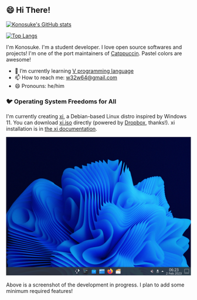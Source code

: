 <!--
**sakkke/sakkke** is a ✨ _special_ ✨ repository because its `README.md` (this file) appears on your GitHub profile.

Here are some ideas to get you started:

- 🔭 I’m currently working on ...
- 🌱 I’m currently learning ...
- 👯 I’m looking to collaborate on ...
- 🤔 I’m looking for help with ...
- 💬 Ask me about ...
- 📫 How to reach me: ...
- 😄 Pronouns: ...
- ⚡ Fun fact: ...
-->

## :smile: Hi There!

[![Konosuke's GitHub stats](https://github-readme-stats.vercel.app/api?username=sakkke&hide_border=true&show_icons=true&bg_color=000000&text_color=cdd6f4&icon_color=cba6f7&title_color=94e2d5)](https://github.com/anuraghazra/github-readme-stats)

[![Top Langs](https://github-readme-stats.vercel.app/api/top-langs/?username=sakkke&hide_border=true&layout=compact&bg_color=000000&text_color=cdd6f4&icon_color=cba6f7&title_color=94e2d5)](https://github.com/anuraghazra/github-readme-stats)

I'm Konosuke.
I'm a student developer.
I love open source softwares and projects!
I'm one of the port maintainers of [Catppuccin](https://github.com/catppuccin).
Pastel colors are awesome!

- 🌱 I’m currently learning [V programming language](https://github.com/vlang/v)
- 📫 How to reach me: w32w64@gmail.com
- 😄 Pronouns: he/him

### :bird: Operating System Freedoms for All

I'm currently creating [xi](https://github.com/sakkke/xi), a Debian-based Linux distro inspired by Windows 11.
You can download [xi.iso](https://www.dropbox.com/s/ro9m4bdk7k8drk4/xi.iso?dl=1) directly (powered by [Dropbox](https://www.dropbox.com/), thanks!).
xi installation is in [the xi documentation](https://github.com/sakkke/xi).

![](https://raw.githubusercontent.com/sakkke/xi/main/assets/Screenshot_20230202_062320.png)

Above is a screenshot of the development in progress.
I plan to add some minimum required features!
